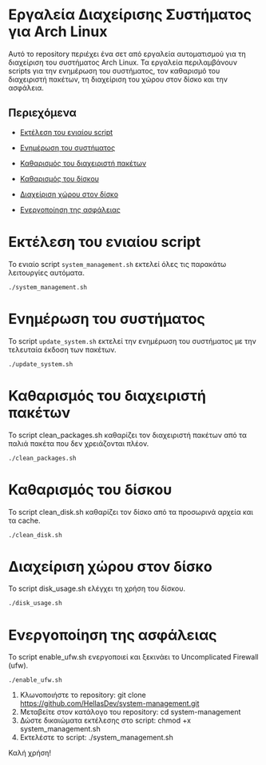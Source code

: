 # Εργαλεία Διαχείρισης Συστήματος για Arch Linux

Αυτό το repository περιέχει ένα σετ από εργαλεία αυτοματισμού για τη διαχείριση του συστήματος Arch Linux. Τα εργαλεία περιλαμβάνουν scripts για την ενημέρωση του συστήματος, τον καθαρισμό του διαχειριστή πακέτων, τη διαχείριση του χώρου στον δίσκο και την ασφάλεια.

## Περιεχόμενα
- [Εκτέλεση του ενιαίου script](#εκτέλεση-του-ενιαίου-script)
  
- [Ενημέρωση του συστήματος](#ενημέρωση-του-συστήματος)
- [Καθαρισμός του διαχειριστή πακέτων](#καθαρισμός-του-διαχειριστή-πακέτων)
- [Καθαρισμός του δίσκου](#καθαρισμός-του-δίσκου)
- [Διαχείριση χώρου στον δίσκο](#διαχείριση-χώρου-στον-δίσκο)
- [Ενεργοποίηση της ασφάλειας](#ενεργοποίηση-της-ασφάλειας)

# Εκτέλεση του ενιαίου script

Το ενιαίο script `system_management.sh` εκτελεί όλες τις παρακάτω λειτουργίες αυτόματα.
```
./system_management.sh
```

# Ενημέρωση του συστήματος

Το script `update_system.sh` εκτελεί την ενημέρωση του συστήματος με την τελευταία έκδοση των πακέτων.

```
./update_system.sh
```

# Καθαρισμός του διαχειριστή πακέτων
Το script clean_packages.sh καθαρίζει τον διαχειριστή πακέτων από τα παλιά πακέτα που δεν χρειάζονται πλέον.
```
./clean_packages.sh
```

# Καθαρισμός του δίσκου
Το script clean_disk.sh καθαρίζει τον δίσκο από τα προσωρινά αρχεία και τα cache.
```
./clean_disk.sh
```

# Διαχείριση χώρου στον δίσκο
Το script disk_usage.sh ελέγχει τη χρήση του δίσκου.
```
./disk_usage.sh
```

# Ενεργοποίηση της ασφάλειας
Το script enable_ufw.sh ενεργοποιεί και ξεκινάει το Uncomplicated Firewall (ufw).
```
./enable_ufw.sh
```
1. Κλωνοποιήστε το repository: git clone https://github.com/HellasDev/system-management.git
2. Μεταβείτε στον κατάλογο του repository:  cd system-management
3. Δώστε δικαιώματα εκτέλεσης στο script:  chmod +x system_management.sh
4. Εκτελέστε το script:  ./system_management.sh

Καλή χρήση!
